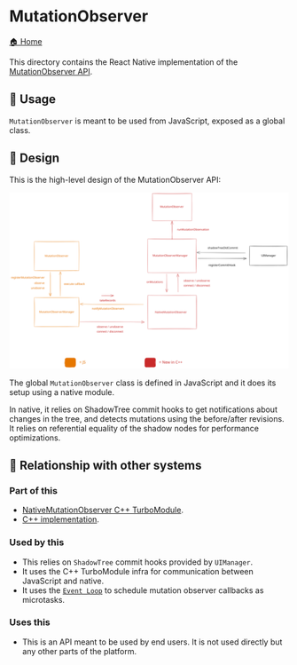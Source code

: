 # MutationObserver

[🏠 Home](../../../../../../../__docs__/README.md)

This directory contains the React Native implementation of the
[MutationObserver API](https://developer.mozilla.org/en-US/docs/Web/API/MutationObserver).

## 🚀 Usage

`MutationObserver` is meant to be used from JavaScript, exposed as a global
class.

## 📐 Design

This is the high-level design of the MutationObserver API:

![MutationObserver architecture design](./architecture.excalidraw.svg)

The global `MutationObserver` class is defined in JavaScript and it does its
setup using a native module.

In native, it relies on ShadowTree commit hooks to get notifications about
changes in the tree, and detects mutations using the before/after revisions. It
relies on referential equality of the shadow nodes for performance
optimizations.

## 🔗 Relationship with other systems

### Part of this

- [NativeMutationObserver C++ TurboModule](../../../../../ReactCommon/react/nativemodule/mutationobserver/__docs__/README.md).
- [C++ implementation](../../../../../ReactCommon/react/renderer/observers/mutation/__docs__/README.md).

### Used by this

- This relies on `ShadowTree` commit hooks provided by `UIManager`.
- It uses the C++ TurboModule infra for communication between JavaScript and
  native.
- It uses the
  [`Event Loop`](../../../../../ReactCommon/react/renderer/runtimescheduler/__docs__/README.md)
  to schedule mutation observer callbacks as microtasks.

### Uses this

- This is an API meant to be used by end users. It is not used directly but any
  other parts of the platform.
